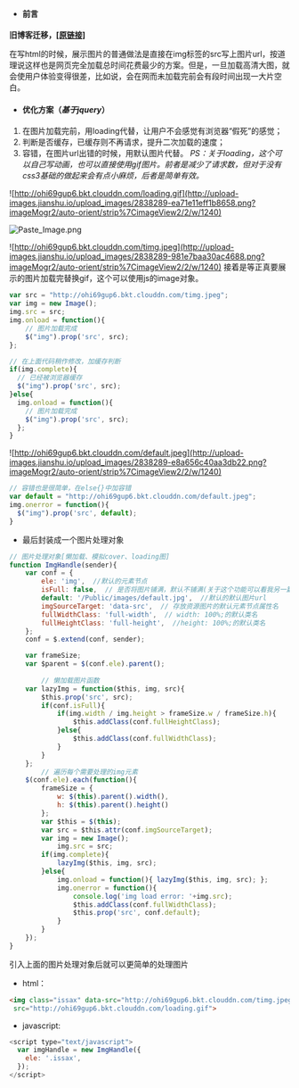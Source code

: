 - #### 前言

**旧博客迁移，[\[原链接\]]**

在写html的时候，展示图片的普通做法是直接在img标签的src写上图片url，按道理说这样也是网页完全加载总时间花费最少的方案。但是，一旦加载高清大图，就会使用户体验变得很差，比如说，会在网而未加载完前会有段时间出现一大片空白。

- #### 优化方案（*基于jquery*）
 1. 在图片加载完前，用loading代替，让用户不会感觉有浏览器“假死”的感觉； 
 2. 判断是否缓存，已缓存则不再请求，提升二次加载的速度；
 3. 容错，在图片url出错的时候，用默认图片代替。
*PS：关于loading，这个可以自己写动画，也可以直接使用gif图片。前者是减少了请求数，但对于没有css3基础的做起来会有点小麻烦，后者是简单有效。*

![http://ohi69gup6.bkt.clouddn.com/loading.gif](http://upload-images.jianshu.io/upload_images/2838289-ea71e11eff1b8658.png?imageMogr2/auto-orient/strip%7CimageView2/2/w/1240)

![Paste_Image.png](http://upload-images.jianshu.io/upload_images/2838289-8889e78d268a5348.png?imageMogr2/auto-orient/strip%7CimageView2/2/w/1240)

![http://ohi69gup6.bkt.clouddn.com/timg.jpeg](http://upload-images.jianshu.io/upload_images/2838289-981e7baa30ac4688.png?imageMogr2/auto-orient/strip%7CimageView2/2/w/1240)
接着是等正真要展示的图片加载完替换gif，这个可以使用js的image对象。

```js
var src = "http://ohi69gup6.bkt.clouddn.com/timg.jpeg";
var img = new Image();
img.src = src;
img.onload = function(){ 
    // 图片加载完成
    $("img").prop('src', src);
};
```

```js
// 在上面代码稍作修改，加缓存判断
if(img.complete){
  // 已经被浏览器缓存
  $("img").prop('src', src);
}else{
  img.onload = function(){ 
    // 图片加载完成
    $("img").prop('src', src);
  };
}
```

![http://ohi69gup6.bkt.clouddn.com/default.jpeg](http://upload-images.jianshu.io/upload_images/2838289-e8a656c40aa3db22.png?imageMogr2/auto-orient/strip%7CimageView2/2/w/1240)

```js
// 容错也是很简单，在else{}中加容错
var default = "http://ohi69gup6.bkt.clouddn.com/default.jpeg";
img.onerror = function(){
  $("img").prop('src', default);
}
```

- 最后封装成一个图片处理对象

```js
// 图片处理对象[懒加载、模拟cover、loading图]
function ImgHandle(sender){
	var conf = {
		ele: 'img',  //默认的元素节点
		isFull: false,  // 是否将图片铺满，默认不铺满(关于这个功能可以看我另一篇关于模拟cover和contain效果展示图片的文章)
		default: '/Public/images/default.jpg',  //默认的默认图片url
		imgSourceTarget: 'data-src',  // 存放资源图片的默认元素节点属性名
		fullWidthClass: 'full-width',  // width: 100%;的默认类名
		fullHeightClass: 'full-height',  //height: 100%;的默认类名
	};
	conf = $.extend(conf, sender);

	var frameSize;
	var $parent = $(conf.ele).parent();
	
        // 懒加载图片函数
	var lazyImg = function($this, img, src){
		$this.prop('src', src);
		if(conf.isFull){
			if(img.width / img.height > frameSize.w / frameSize.h){
				$this.addClass(conf.fullHeightClass);
			}else{
				$this.addClass(conf.fullWidthClass);
			}
		}
	};
        // 遍历每个需要处理的img元素
	$(conf.ele).each(function(){
		frameSize = {
			w: $(this).parent().width(),
			h: $(this).parent().height()
		};
		var $this = $(this);
		var src = $this.attr(conf.imgSourceTarget);
		var img = new Image();
			img.src = src;
		if(img.complete){
			lazyImg($this, img, src);
		}else{
			img.onload = function(){ lazyImg($this, img, src); };
			img.onerror = function(){
				console.log('img load error: '+img.src);
				$this.addClass(conf.fullWidthClass);
				$this.prop('src', conf.default);
			}
		}
	});
}
```

引入上面的图片处理对象后就可以更简单的处理图片
- html：
```html
<img class="issax" data-src="http://ohi69gup6.bkt.clouddn.com/timg.jpeg"
 src="http://ohi69gup6.bkt.clouddn.com/loading.gif">
```

- javascript:
```js
<script type="text/javascript">
  var imgHandle = new ImgHandle({
    ele: '.issax',
  });
</script>
```

[\[原链接\]]: https://www.jianshu.com/p/1a24e480ec1a
